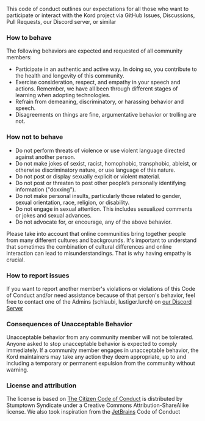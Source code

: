 This code of conduct outlines our expectations for all those who want to participate or interact with the Kord project via GitHub Issues, Discussions, Pull Requests, our Discord server, or similar
### How to behave
The following behaviors are expected and requested of all community members:

- Participate in an authentic and active way. In doing so, you contribute to the health and longevity of this community.
- Exercise consideration, respect, and empathy in your speech and actions. Remember, we have all been through different stages of learning when adopting technologies.
- Refrain from demeaning, discriminatory, or harassing behavior and speech.
- Disagreements on things are fine, argumentative behavior or trolling are not.

### How not to behave
- Do not perform threats of violence or use violent language directed against another person.
- Do not make jokes of sexist, racist, homophobic, transphobic, ableist, or otherwise discriminatory nature, or use language of this nature.
- Do not post or display sexually explicit or violent material.
- Do not post or threaten to post other people’s personally identifying information ("doxxing").
- Do not make personal insults, particularly those related to gender, sexual orientation, race, religion, or disability.
- Do not engage in sexual attention. This includes sexualized comments or jokes and sexual advances.
- Do not advocate for, or encourage, any of the above behavior.

Please take into account that online communities bring together people from many different cultures and backgrounds. It's important to understand that sometimes the combination of cultural differences and online interaction can lead to misunderstandings. That is why having empathy is crucial.

### How to report issues
If you want to report another member's violations or violations of this Code of Conduct and/or need assistance because of that person's behavior, feel free to contact one of the Admins (schlaubi, lustiger.lurch) on [our Discord Server](https://discord.gg/6jcx5ev)

### Consequences of Unacceptable Behavior
Unacceptable behavior from any community member will not be tolerated. Anyone asked to stop unacceptable behavior is expected to comply immediately. If a community member engages in unacceptable behavior, the Kord maintainers may take any action they deem appropriate, up to and including a temporary or permanent expulsion from the community without warning.

### License and attribution
The license is based on [The Citizen Code of Conduct](https://github.com/stumpsyn/policies/blob/master/citizen_code_of_conduct.md) is distributed by Stumptown Syndicate under a Creative Commons Attribution-ShareAlike license.
We also took inspiration from the [JetBrains](https://github.com/jetbrains#code-of-conduct) Code of Conduct
